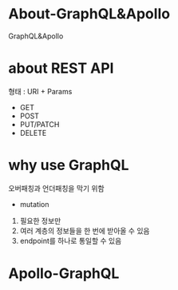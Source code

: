 # About-GraphQL&Apollo
GraphQL&Apollo

# about REST API
형태 : URI + Params
- GET
- POST
- PUT/PATCH
- DELETE

# why use GraphQL

오버패칭과 언더패칭을 막기 위함

- mutation

1. 필요한 정보만 
2. 여러 계층의 정보들을 한 번에 받아올 수 있음
3. endpoint를 하나로 통일할 수 있음

# Apollo-GraphQL


